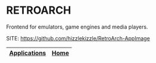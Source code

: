 # RETROARCH

 Frontend for emulators, game engines and media players.
 
 SITE: https://github.com/hizzlekizzle/RetroArch-AppImage

 | [Applications](https://portable-linux-apps.github.io/apps.html) | [Home](https://portable-linux-apps.github.io)
 | --- | --- |
